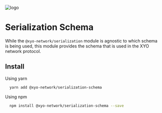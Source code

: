 [logo]: https://www.xy.company/img/home/logo_xy.png

![logo]

# Serialization Schema

While the `@xyo-network/serialization` module is agnostic to which schema is being used, this module provides the schema that is used in the XYO network protocol.

## Install

Using yarn

```sh
  yarn add @xyo-network/serialization-schema
```

Using npm

```sh
  npm install @xyo-network/serialization-schema --save
```
